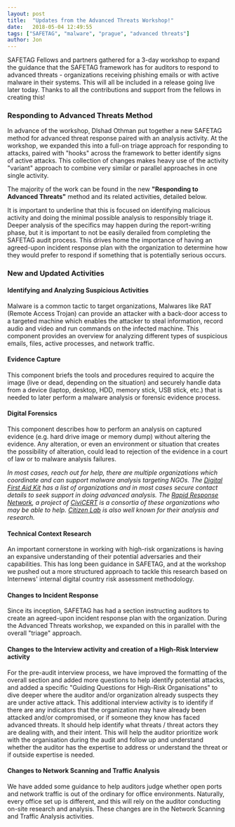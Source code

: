 ```yaml
---
layout: post
title:  "Updates from the Advanced Threats Workshop!"
date:   2018-05-04 12:49:55
tags: ["SAFETAG", "malware", "prague", "advanced threats"]
author: Jon
---
```


SAFETAG Fellows and partners gathered for a 3-day workshop to expand the guidance that the SAFETAG framework has for auditors to respond to advanced threats - organizations receiving phishing emails or with active malware in their systems. This will all be included in a release going live later today.  Thanks to all the contributions and support from the fellows in creating this!

### Responding to Advanced Threats Method

In advance of the workshop, Dlshad Othman put together a new SAFETAG method for advanced threat response paired with an analysis activity. At the workshop, we expanded this into a full-on triage approach for responding to attacks, paired with  "hooks" across the framework to better identify signs of active attacks.  This collection of changes makes heavy use of the activity "variant" approach to combine very similar or parallel approaches in one single activity.

The majority of the work can be found in the new **"Responding to Advanced Threats"** method and its related activities, detailed below.

It is important to underline that this is focused on identifying malicious activity and doing the minimal possible analysis to responsibly triage it. Deeper analysis of the specifics may happen during the report-writing phase, but it is important to not be easily derailed from completing the SAFETAG audit process.  This drives home the importance of having an agreed-upon incident response plan with the organization to determine how they would prefer to respond if something that is potentially serious occurs.

### New and Updated Activities

#### Identifying and Analyzing Suspicious Activities

Malware is a common tactic to target organizations, Malwares like RAT (Remote Access Trojan) can provide an attacker with a back-door access to a targeted machine which enables the attacker to steal information, record audio and video and run commands on the infected machine. This component provides an overview for analyzing different types of suspicious emails, files, active processes, and network traffic.

#### Evidence Capture

This component briefs the tools and procedures required to acquire the image (live or dead, depending on the situation) and securely handle data from a device (laptop, desktop, HDD, memory stick, USB stick, etc.) that is needed to later perform a malware analysis or forensic evidence process.

#### Digital Forensics

This component describes how to perform an analysis on captured evidence (e.g. hard drive image or memory dump) without altering the evidence. Any alteration, or even an environment or situation that creates the possibility of alteration, could lead to rejection of the evidence in a court of law or to malware analysis failures.

*In most cases, reach out for help, there are multiple organizations which coordinate and can support malware analysis targeting NGOs. The [Digital First Aid Kit](https://digitalfirstaid.org/support/) has a list of organizations and in most cases secure contact details to seek support in doing advanced analysis. The [Rapid Response Network](http://www.rarenet.org/), a project of [CiviCERT](https://civicert.org/) is a consortia of these organizations who may be able to help. [Citizen Lab](https://citizenlab.ca/) is also well known for their analysis and research.*

#### Technical Context Research

An important cornerstone in working with high-risk organizations is having an expansive understanding of their potential adversaries and their capabilities. This has long been guidance in SAFETAG, and at the workshop we pushed out a more structured approach to tackle this research based on Internews' internal digital country risk assessment methodology.

#### Changes to Incident Response

Since its inception, SAFETAG has had a section instructing auditors to create an agreed-upon incident response plan with the organization.  During the Advanced Threats workshop, we expanded on this in parallel with the overall "triage" approach.

#### Changes to the Interview activity and creation of a High-Risk Interview activity

For the pre-audit interview process, we have improved the formatting of the overall section and added more questions to help identify potential attacks, and added a specific "Guiding Questions for High-Risk Organisations" to dive deeper where the auditor and/or organization already suspects they are under active attack. This additional interview activity is to identify if there are any indicators that the organization may have already been attacked and/or compromised, or if someone they know has faced advanced threats. It should help identify what threats / threat actors they are dealing with, and their intent. This will help the auditor prioritize work with the organisation during the audit and follow up and understand whether the auditor has the expertise to address or understand the threat or if outside expertise is needed.

#### Changes to Network Scanning and Traffic Analysis

We have added some guidance to help auditors judge whether open ports and network traffic is out of the ordinary for office environments. Naturally, every office set up is different, and this will rely on the auditor conducting on-site research and analysis.  These changes are in the Network Scanning and Traffic Analysis activities.

